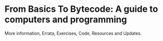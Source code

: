# From Basics To Bytecode: A guide to computers and programming

More information, Errata, Exercises, Code, Resources and Updates.
